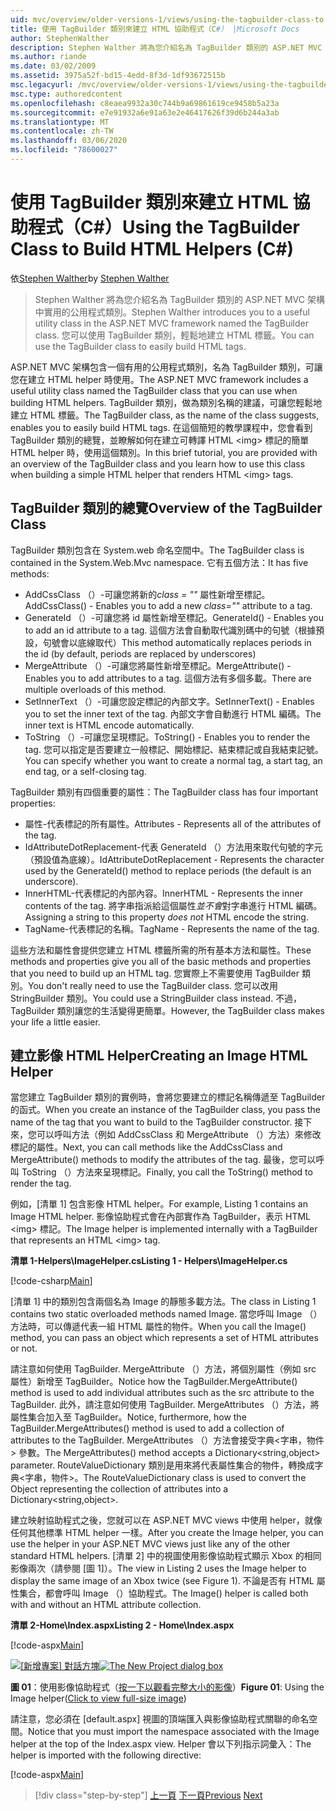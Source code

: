 ```yaml
---
uid: mvc/overview/older-versions-1/views/using-the-tagbuilder-class-to-build-html-helpers-cs
title: 使用 TagBuilder 類別來建立 HTML 協助程式（C#） |Microsoft Docs
author: StephenWalther
description: Stephen Walther 將為您介紹名為 TagBuilder 類別的 ASP.NET MVC 架構中實用的公用程式類別。 您可以輕鬆地使用 TagBuilder 類別 。
ms.author: riande
ms.date: 03/02/2009
ms.assetid: 3975a52f-bd15-4edd-8f3d-1df93672515b
msc.legacyurl: /mvc/overview/older-versions-1/views/using-the-tagbuilder-class-to-build-html-helpers-cs
msc.type: authoredcontent
ms.openlocfilehash: c8eaea9932a30c744b9a69861619ce9458b5a23a
ms.sourcegitcommit: e7e91932a6e91a63e2e46417626f39d6b244a3ab
ms.translationtype: MT
ms.contentlocale: zh-TW
ms.lasthandoff: 03/06/2020
ms.locfileid: "78600027"
---
```

# <a name="using-the-tagbuilder-class-to-build-html-helpers-c"></a><span data-ttu-id="1e210-104">使用 TagBuilder 類別來建立 HTML 協助程式（C#）</span><span class="sxs-lookup"><span data-stu-id="1e210-104">Using the TagBuilder Class to Build HTML Helpers (C#)</span></span>

<span data-ttu-id="1e210-105">依[Stephen Walther](https://github.com/StephenWalther)</span><span class="sxs-lookup"><span data-stu-id="1e210-105">by [Stephen Walther](https://github.com/StephenWalther)</span></span>

> <span data-ttu-id="1e210-106">Stephen Walther 將為您介紹名為 TagBuilder 類別的 ASP.NET MVC 架構中實用的公用程式類別。</span><span class="sxs-lookup"><span data-stu-id="1e210-106">Stephen Walther introduces you to a useful utility class in the ASP.NET MVC framework named the TagBuilder class.</span></span> <span data-ttu-id="1e210-107">您可以使用 TagBuilder 類別，輕鬆地建立 HTML 標籤。</span><span class="sxs-lookup"><span data-stu-id="1e210-107">You can use the TagBuilder class to easily build HTML tags.</span></span>

<span data-ttu-id="1e210-108">ASP.NET MVC 架構包含一個有用的公用程式類別，名為 TagBuilder 類別，可讓您在建立 HTML helper 時使用。</span><span class="sxs-lookup"><span data-stu-id="1e210-108">The ASP.NET MVC framework includes a useful utility class named the TagBuilder class that you can use when building HTML helpers.</span></span> <span data-ttu-id="1e210-109">TagBuilder 類別，做為類別名稱的建議，可讓您輕鬆地建立 HTML 標籤。</span><span class="sxs-lookup"><span data-stu-id="1e210-109">The TagBuilder class, as the name of the class suggests, enables you to easily build HTML tags.</span></span> <span data-ttu-id="1e210-110">在這個簡短的教學課程中，您會看到 TagBuilder 類別的總覽，並瞭解如何在建立可轉譯 HTML &lt;img&gt; 標記的簡單 HTML helper 時，使用這個類別。</span><span class="sxs-lookup"><span data-stu-id="1e210-110">In this brief tutorial, you are provided with an overview of the TagBuilder class and you learn how to use this class when building a simple HTML helper that renders HTML &lt;img&gt; tags.</span></span>

## <a name="overview-of-the-tagbuilder-class"></a><span data-ttu-id="1e210-111">TagBuilder 類別的總覽</span><span class="sxs-lookup"><span data-stu-id="1e210-111">Overview of the TagBuilder Class</span></span>

<span data-ttu-id="1e210-112">TagBuilder 類別包含在 System.web 命名空間中。</span><span class="sxs-lookup"><span data-stu-id="1e210-112">The TagBuilder class is contained in the System.Web.Mvc namespace.</span></span> <span data-ttu-id="1e210-113">它有五個方法：</span><span class="sxs-lookup"><span data-stu-id="1e210-113">It has five methods:</span></span>

- <span data-ttu-id="1e210-114">AddCssClass （）-可讓您將新的*class = ""* 屬性新增至標記。</span><span class="sxs-lookup"><span data-stu-id="1e210-114">AddCssClass() - Enables you to add a new *class=""* attribute to a tag.</span></span>
- <span data-ttu-id="1e210-115">GenerateId （）-可讓您將 id 屬性新增至標記。</span><span class="sxs-lookup"><span data-stu-id="1e210-115">GenerateId() - Enables you to add an id attribute to a tag.</span></span> <span data-ttu-id="1e210-116">這個方法會自動取代識別碼中的句號（根據預設，句號會以底線取代）</span><span class="sxs-lookup"><span data-stu-id="1e210-116">This method automatically replaces periods in the id (by default, periods are replaced by underscores)</span></span>
- <span data-ttu-id="1e210-117">MergeAttribute （）-可讓您將屬性新增至標記。</span><span class="sxs-lookup"><span data-stu-id="1e210-117">MergeAttribute() - Enables you to add attributes to a tag.</span></span> <span data-ttu-id="1e210-118">這個方法有多個多載。</span><span class="sxs-lookup"><span data-stu-id="1e210-118">There are multiple overloads of this method.</span></span>
- <span data-ttu-id="1e210-119">SetInnerText （）-可讓您設定標記的內部文字。</span><span class="sxs-lookup"><span data-stu-id="1e210-119">SetInnerText() - Enables you to set the inner text of the tag.</span></span> <span data-ttu-id="1e210-120">內部文字會自動進行 HTML 編碼。</span><span class="sxs-lookup"><span data-stu-id="1e210-120">The inner text is HTML encode automatically.</span></span>
- <span data-ttu-id="1e210-121">ToString （）-可讓您呈現標記。</span><span class="sxs-lookup"><span data-stu-id="1e210-121">ToString() - Enables you to render the tag.</span></span> <span data-ttu-id="1e210-122">您可以指定是否要建立一般標記、開始標記、結束標記或自我結束記號。</span><span class="sxs-lookup"><span data-stu-id="1e210-122">You can specify whether you want to create a normal tag, a start tag, an end tag, or a self-closing tag.</span></span>

<span data-ttu-id="1e210-123">TagBuilder 類別有四個重要的屬性：</span><span class="sxs-lookup"><span data-stu-id="1e210-123">The TagBuilder class has four important properties:</span></span>

- <span data-ttu-id="1e210-124">屬性-代表標記的所有屬性。</span><span class="sxs-lookup"><span data-stu-id="1e210-124">Attributes - Represents all of the attributes of the tag.</span></span>
- <span data-ttu-id="1e210-125">IdAttributeDotReplacement-代表 GenerateId （）方法用來取代句號的字元（預設值為底線）。</span><span class="sxs-lookup"><span data-stu-id="1e210-125">IdAttributeDotReplacement - Represents the character used by the GenerateId() method to replace periods (the default is an underscore).</span></span>
- <span data-ttu-id="1e210-126">InnerHTML-代表標記的內部內容。</span><span class="sxs-lookup"><span data-stu-id="1e210-126">InnerHTML - Represents the inner contents of the tag.</span></span> <span data-ttu-id="1e210-127">將字串指派給這個屬性*並不會*對字串進行 HTML 編碼。</span><span class="sxs-lookup"><span data-stu-id="1e210-127">Assigning a string to this property *does not* HTML encode the string.</span></span>
- <span data-ttu-id="1e210-128">TagName-代表標記的名稱。</span><span class="sxs-lookup"><span data-stu-id="1e210-128">TagName - Represents the name of the tag.</span></span>

<span data-ttu-id="1e210-129">這些方法和屬性會提供您建立 HTML 標籤所需的所有基本方法和屬性。</span><span class="sxs-lookup"><span data-stu-id="1e210-129">These methods and properties give you all of the basic methods and properties that you need to build up an HTML tag.</span></span> <span data-ttu-id="1e210-130">您實際上不需要使用 TagBuilder 類別。</span><span class="sxs-lookup"><span data-stu-id="1e210-130">You don't really need to use the TagBuilder class.</span></span> <span data-ttu-id="1e210-131">您可以改用 StringBuilder 類別。</span><span class="sxs-lookup"><span data-stu-id="1e210-131">You could use a StringBuilder class instead.</span></span> <span data-ttu-id="1e210-132">不過，TagBuilder 類別讓您的生活變得更簡單。</span><span class="sxs-lookup"><span data-stu-id="1e210-132">However, the TagBuilder class makes your life a little easier.</span></span>

## <a name="creating-an-image-html-helper"></a><span data-ttu-id="1e210-133">建立影像 HTML Helper</span><span class="sxs-lookup"><span data-stu-id="1e210-133">Creating an Image HTML Helper</span></span>

<span data-ttu-id="1e210-134">當您建立 TagBuilder 類別的實例時，會將您要建立的標記名稱傳遞至 TagBuilder 的函式。</span><span class="sxs-lookup"><span data-stu-id="1e210-134">When you create an instance of the TagBuilder class, you pass the name of the tag that you want to build to the TagBuilder constructor.</span></span> <span data-ttu-id="1e210-135">接下來，您可以呼叫方法（例如 AddCssClass 和 MergeAttribute （）方法）來修改標記的屬性。</span><span class="sxs-lookup"><span data-stu-id="1e210-135">Next, you can call methods like the AddCssClass and MergeAttribute() methods to modify the attributes of the tag.</span></span> <span data-ttu-id="1e210-136">最後，您可以呼叫 ToString （）方法來呈現標記。</span><span class="sxs-lookup"><span data-stu-id="1e210-136">Finally, you call the ToString() method to render the tag.</span></span>

<span data-ttu-id="1e210-137">例如，[清單 1] 包含影像 HTML helper。</span><span class="sxs-lookup"><span data-stu-id="1e210-137">For example, Listing 1 contains an Image HTML helper.</span></span> <span data-ttu-id="1e210-138">影像協助程式會在內部實作為 TagBuilder，表示 HTML &lt;img&gt; 標記。</span><span class="sxs-lookup"><span data-stu-id="1e210-138">The Image helper is implemented internally with a TagBuilder that represents an HTML &lt;img&gt; tag.</span></span>

<span data-ttu-id="1e210-139">**清單 1-Helpers\ImageHelper.cs**</span><span class="sxs-lookup"><span data-stu-id="1e210-139">**Listing 1 - Helpers\ImageHelper.cs**</span></span>

[!code-csharp[Main](using-the-tagbuilder-class-to-build-html-helpers-cs/samples/sample1.cs)]

<span data-ttu-id="1e210-140">[清單 1] 中的類別包含兩個名為 Image 的靜態多載方法。</span><span class="sxs-lookup"><span data-stu-id="1e210-140">The class in Listing 1 contains two static overloaded methods named Image.</span></span> <span data-ttu-id="1e210-141">當您呼叫 Image （）方法時，可以傳遞代表一組 HTML 屬性的物件。</span><span class="sxs-lookup"><span data-stu-id="1e210-141">When you call the Image() method, you can pass an object which represents a set of HTML attributes or not.</span></span>

<span data-ttu-id="1e210-142">請注意如何使用 TagBuilder. MergeAttribute （）方法，將個別屬性（例如 src 屬性）新增至 TagBuilder。</span><span class="sxs-lookup"><span data-stu-id="1e210-142">Notice how the TagBuilder.MergeAttribute() method is used to add individual attributes such as the src attribute to the TagBuilder.</span></span> <span data-ttu-id="1e210-143">此外，請注意如何使用 TagBuilder. MergeAttributes （）方法，將屬性集合加入至 TagBuilder。</span><span class="sxs-lookup"><span data-stu-id="1e210-143">Notice, furthermore, how the TagBuilder.MergeAttributes() method is used to add a collection of attributes to the TagBuilder.</span></span> <span data-ttu-id="1e210-144">MergeAttributes （）方法會接受字典&lt;字串，物件&gt; 參數。</span><span class="sxs-lookup"><span data-stu-id="1e210-144">The MergeAttributes() method accepts a Dictionary&lt;string,object&gt; parameter.</span></span> <span data-ttu-id="1e210-145">RouteValueDictionary 類別是用來將代表屬性集合的物件，轉換成字典&lt;字串，物件&gt;。</span><span class="sxs-lookup"><span data-stu-id="1e210-145">The RouteValueDictionary class is used to convert the Object representing the collection of attributes into a Dictionary&lt;string,object&gt;.</span></span>

<span data-ttu-id="1e210-146">建立映射協助程式之後，您就可以在 ASP.NET MVC views 中使用 helper，就像任何其他標準 HTML helper 一樣。</span><span class="sxs-lookup"><span data-stu-id="1e210-146">After you create the Image helper, you can use the helper in your ASP.NET MVC views just like any of the other standard HTML helpers.</span></span> <span data-ttu-id="1e210-147">[清單 2] 中的視圖使用影像協助程式顯示 Xbox 的相同影像兩次（請參閱 [圖 1]）。</span><span class="sxs-lookup"><span data-stu-id="1e210-147">The view in Listing 2 uses the Image helper to display the same image of an Xbox twice (see Figure 1).</span></span> <span data-ttu-id="1e210-148">不論是否有 HTML 屬性集合，都會呼叫 Image （）協助程式。</span><span class="sxs-lookup"><span data-stu-id="1e210-148">The Image() helper is called both with and without an HTML attribute collection.</span></span>

<span data-ttu-id="1e210-149">**清單 2-Home\Index.aspx**</span><span class="sxs-lookup"><span data-stu-id="1e210-149">**Listing 2 - Home\Index.aspx**</span></span>

[!code-aspx[Main](using-the-tagbuilder-class-to-build-html-helpers-cs/samples/sample2.aspx)]

<span data-ttu-id="1e210-150">[![[新增專案] 對話方塊](using-the-tagbuilder-class-to-build-html-helpers-cs/_static/image1.jpg)](using-the-tagbuilder-class-to-build-html-helpers-cs/_static/image1.png)</span><span class="sxs-lookup"><span data-stu-id="1e210-150">[![The New Project dialog box](using-the-tagbuilder-class-to-build-html-helpers-cs/_static/image1.jpg)](using-the-tagbuilder-class-to-build-html-helpers-cs/_static/image1.png)</span></span>

<span data-ttu-id="1e210-151">**圖 01**：使用影像協助程式（[按一下以觀看完整大小的影像](using-the-tagbuilder-class-to-build-html-helpers-cs/_static/image2.png)）</span><span class="sxs-lookup"><span data-stu-id="1e210-151">**Figure 01**: Using the Image helper([Click to view full-size image](using-the-tagbuilder-class-to-build-html-helpers-cs/_static/image2.png))</span></span>

<span data-ttu-id="1e210-152">請注意，您必須在 [default.aspx] 視圖的頂端匯入與影像協助程式關聯的命名空間。</span><span class="sxs-lookup"><span data-stu-id="1e210-152">Notice that you must import the namespace associated with the Image helper at the top of the Index.aspx view.</span></span> <span data-ttu-id="1e210-153">Helper 會以下列指示詞彙入：</span><span class="sxs-lookup"><span data-stu-id="1e210-153">The helper is imported with the following directive:</span></span>

[!code-aspx[Main](using-the-tagbuilder-class-to-build-html-helpers-cs/samples/sample3.aspx)]

> [!div class="step-by-step"]
> <span data-ttu-id="1e210-154">[上一頁](creating-custom-html-helpers-cs.md)
> [下一頁](creating-page-layouts-with-view-master-pages-cs.md)</span><span class="sxs-lookup"><span data-stu-id="1e210-154">[Previous](creating-custom-html-helpers-cs.md)
[Next](creating-page-layouts-with-view-master-pages-cs.md)</span></span>
